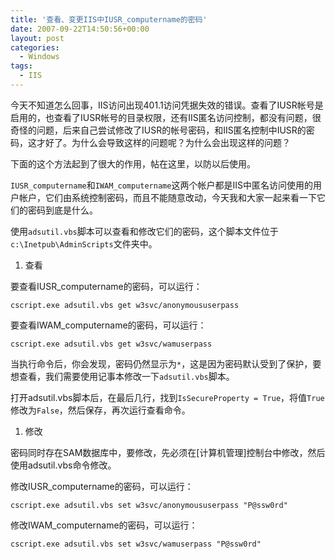 ```yaml
---
title: '查看、变更IIS中IUSR_computername的密码'
date: 2007-09-22T14:50:56+00:00
layout: post
categories:
  - Windows
tags:
  - IIS
---
```


今天不知道怎么回事，IIS访问出现401.1访问凭据失效的错误。查看了IUSR帐号是启用的，也查看了IUSR帐号的目录权限，还有IIS匿名访问控制，都没有问题，很奇怪的问题，后来自己尝试修改了IUSR的帐号密码，和IIS匿名控制中IUSR的密码，这才好了。为什么会导致这样的问题呢？为什么会出现这样的问题？

下面的这个方法起到了很大的作用，帖在这里，以防以后使用。

`IUSR_computername`和`IWAM_computername`这两个帐户都是IIS中匿名访问使用的用户帐户，它们由系统控制密码，而且不能随意改动，今天我和大家一起来看一下它们的密码到底是什么。
<!--more-->
使用`adsutil.vbs`脚本可以查看和修改它们的密码，这个脚本文件位于`c:\Inetpub\AdminScripts`文件夹中。

1. 查看

要查看IUSR_computername的密码，可以运行：
```
cscript.exe adsutil.vbs get w3svc/anonymoususerpass
```

要查看IWAM_computername的密码，可以运行：
```
cscript.exe adsutil.vbs get w3svc/wamuserpass
```

当执行命令后，你会发现，密码仍然显示为`*`，这是因为密码默认受到了保护，要想查看，我们需要使用记事本修改一下`adsutil.vbs`脚本。

打开adsutil.vbs脚本后，在最后几行，找到`IsSecureProperty = True`，将值`True`修改为`False`，然后保存，再次运行查看命令。

1. 修改

密码同时存在SAM数据库中，要修改，先必须在[计算机管理]控制台中修改，然后使用adsutil.vbs命令修改。

修改IUSR_computername的密码，可以运行：
```
cscript.exe adsutil.vbs set w3svc/anonymoususerpass "P@ssw0rd"
```

修改IWAM_computername的密码，可以运行：
```
cscript.exe adsutil.vbs set w3svc/wamuserpass "P@ssw0rd"
```